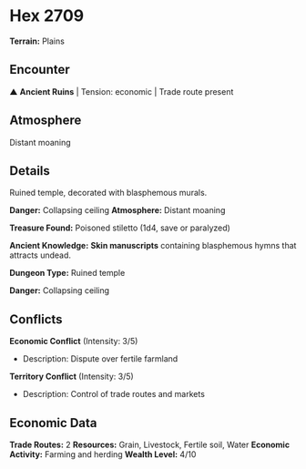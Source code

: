 # Hex 2709

**Terrain:** Plains

## Encounter
▲ **Ancient Ruins** | Tension: economic | Trade route present

## Atmosphere
Distant moaning

## Details
Ruined temple, decorated with blasphemous murals.

**Danger:** Collapsing ceiling
**Atmosphere:** Distant moaning

**Treasure Found:** Poisoned stiletto (1d4, save or paralyzed)

**Ancient Knowledge:** **Skin manuscripts** containing blasphemous hymns that attracts undead.

**Dungeon Type:** Ruined temple

**Danger:** Collapsing ceiling

## Conflicts
**Economic Conflict** (Intensity: 3/5)
- Description: Dispute over fertile farmland

**Territory Conflict** (Intensity: 3/5)
- Description: Control of trade routes and markets

## Economic Data
**Trade Routes:** 2
**Resources:** Grain, Livestock, Fertile soil, Water
**Economic Activity:** Farming and herding
**Wealth Level:** 4/10
